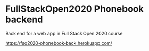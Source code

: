 # FullStackOpen2020 Phonebook backend
Back end for a web app in Full Stack Open 2020 course

https://fso2020-phonebook-back.herokuapp.com/